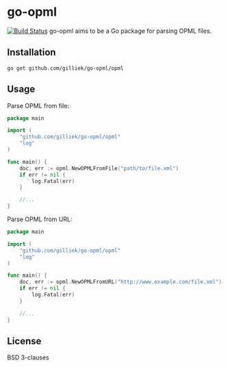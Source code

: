 # go-opml

 [![Build Status](https://travis-ci.org/gilliek/go-opml.png?branch=master)](https://travis-ci.org/gilliek/go-opml)
go-opml aims to be a Go package for parsing OPML files.

## Installation

```go get github.com/gilliek/go-opml/opml```

## Usage

Parse OPML from file:

```go
package main

import (
	"github.com/gilliek/go-opml/opml"
	"log"
)

func main() {
	doc, err := opml.NewOPMLFromFile("path/to/file.xml")
	if err != nil {
		log.Fatal(err)
	}

    //...
}
```


Parse OPML from URL:

```go
package main

import (
	"github.com/gilliek/go-opml/opml"
	"log"
)

func main() {
	doc, err := opml.NewOPMLFromURL("http://www.example.com/file.xml")
	if err != nil {
		log.Fatal(err)
	}

    //...
}
```

## License

BSD 3-clauses

